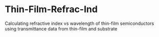 # Thin-Film-Refrac-Ind
Calculating refractive index vs wavelength of thin-film semiconductors using transmittance data from thin-film and substrate
